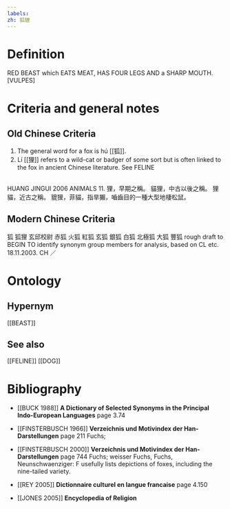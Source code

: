 ```yaml
---
labels: 
zh: 狐貍
---
```


# Definition
RED BEAST which EATS MEAT, HAS FOUR LEGS AND a SHARP MOUTH. [VULPES]
# Criteria and general notes
## Old Chinese Criteria
1. The general word for a fox is hú [[狐]].
2. Lí [[狸]] refers to a wild-cat or badger of some sort but is often linked to the fox in ancient Chinese literature. See FELINE
## 
HUANG JINGUI 2006
ANIMALS 11.
狸，早期之稱。
貓狸，中古以後之稱。
狸貓，近古之稱。
貔狸，菲貓，指旱獺，嚙齒目的一種大型地棲松鼠。
## Modern Chinese Criteria
狐
狐狸
玄邱校尉
赤狐
火狐
紅狐
玄狐
銀狐
白狐
北極狐
大狐
豐狐
rough draft to BEGIN TO identify synonym group members for analysis, based on CL etc. 18.11.2003. CH ／
# Ontology

## Hypernym
[[BEAST]]
## See also
[[FELINE]]
[[DOG]]
# Bibliography
- [[BUCK 1988]]
**A Dictionary of Selected Synonyms in the Principal Indo-European Languages** page 3.74

- [[FINSTERBUSCH 1966]]
**Verzeichnis und Motivindex der Han-Darstellungen** page 211
Fuchs;
- [[FINSTERBUSCH 2000]]
**Verzeichnis und Motivindex der Han-Darstellungen** page 744
Fuchs; weisser Fuchs, Fuchs, Neunschwaenziger:
F usefully lists depictions of foxes, including the nine-tailed variety.
- [[REY 2005]]
**Dictionnaire culturel en langue francaise** page 4.150

- [[JONES 2005]]
**Encyclopedia of Religion** 
